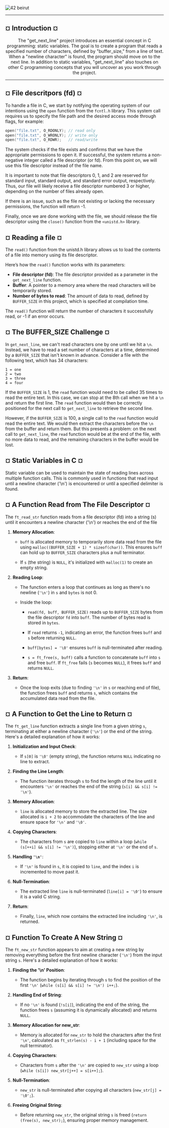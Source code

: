 ![42 beirut](https://media.licdn.com/dms/image/D4E3DAQGxvimpQQFi_A/image-scale_191_1128/0/1695893480399/42_beirut_cover?e=2147483647&v=beta&t=oNrMR2IXjtfu3XXV-uSUW8wI98g19yUUHZ0XuhtX2NE)

---
## ¤ Introduction ¤

<p align="center">The "get_next_line" project introduces an essential concept in C programming: static variables. The goal is to create a program that reads a specified number of characters, defined by "buffer_size," from a line of text. When a "newline character" is found, the program should move on to the next line. In addition to static variables, "get_next_line" also touches on other C programming concepts that you will uncover as you work through the project.</p>

---

##  ¤ File descritpors (fd) ¤
To handle a file in C, we start by notifying the operating system of our intentions using the `open` function from the `fcntl.h` library. This system call requires us to specify the file path and the desired access mode through flags, for example:

```c
open("file.txt", O_RDONLY); // read only
open("file.txt", O_WRONLY); // write only
open("file.txt", O_RDWR);   // read/write
```

The system checks if the file exists and confirms that we have the appropriate permissions to open it. If successful, the system returns a non-negative integer called a file descriptor (or fd). From this point on, we will use this file descriptor instead of the file name.

It is important to note that file descriptors 0, 1, and 2 are reserved for standard input, standard output, and standard error output, respectively. Thus, our file will likely receive a file descriptor numbered 3 or higher, depending on the number of files already open.

If there is an issue, such as the file not existing or lacking the necessary permissions, the function will return -1.

Finally, once we are done working with the file, we should release the file descriptor using the `close()` function from the `<unistd.h>` library.

## ¤ Reading a file ¤
The  `read()` function from the unistd.h library allows us to load the contents of a file into memory using its file descriptor. 

Here’s how the `read()` function works with its parameters:

- **File descriptor (fd)**: The file descriptor provided as a parameter in the `get_next_line` function.
- **Buffer**: A pointer to a memory area where the read characters will be temporarily stored.
- **Number of bytes to read**: The amount of data to read, defined by `BUFFER_SIZE` in this project, which is specified at compilation time.

The `read()` function will return the number of characters it successfully read, or -1 if an error occurs.

## ¤ The BUFFER_SIZE Challenge ¤
In `get_next_line`, we can't read characters one by one until we hit a `\n`. Instead, we have to read a set number of characters at a time, determined by a `BUFFER_SIZE` that isn't known in advance. Consider a file with the following text, which has 34 characters:

```
1 = one
2 = two
3 = three
4 = four
```

If the `BUFFER_SIZE` is 1, the `read` function would need to be called 35 times to read the entire text. In this case, we can stop at the 8th call when we hit a `\n` and return the first line. The `read` function would then be correctly positioned for the next call to `get_next_line` to retrieve the second line.

However, if the `BUFFER_SIZE` is 100, a single call to the `read` function would read the entire text. We would then extract the characters before the `\n` from the buffer and return them. But this presents a problem: on the next call to `get_next_line`, the `read` function would be at the end of the file, with no more data to read, and the remaining characters in the buffer would be lost.

## ¤ Static Variables in C ¤
Static variable can be used to maintain the state of reading lines across multiple function calls. This is commonly used in functions that read input until a newline character ('\n') is encountered or until a specified delimiter is found.

## ¤ A Function Read from The File Descriptor ¤
The `ft_read_str` function reads from a file descriptor (fd) into a string (s) until it encounters a newline character ('\n') or reaches the end of the file

1. **Memory Allocation**:
   - `buff` is allocated memory to temporarily store data read from the file using `malloc((BUFFER_SIZE + 1) * sizeof(char))`. This ensures `buff` can hold up to `BUFFER_SIZE` characters plus a null terminator.

   - If `s` (the string) is `NULL`, it's initialized with `malloc(1)` to create an empty string.

2. **Reading Loop**:
   - The function enters a loop that continues as long as there's no newline (`'\n'`) in `s` and `bytes` is not 0.
   
   - Inside the loop:
     - `read(fd, buff, BUFFER_SIZE)` reads up to `BUFFER_SIZE` bytes from the file descriptor `fd` into `buff`. The number of bytes read is stored in `bytes`.
     
     - If `read` returns `-1`, indicating an error, the function frees `buff` and `s` before returning `NULL`.
     
     - `buff[bytes] = '\0'` ensures `buff` is null-terminated after reading.
     
     - `s = ft_free(s, buff)` calls a function  to concatenate `buff` into `s` and free `buff`. If `ft_free` fails (`s` becomes `NULL`), it frees `buff` and returns `NULL`.

3. **Return**:
   - Once the loop exits (due to finding `'\n'` in `s` or reaching end of file), the function frees `buff` and returns `s`, which contains the accumulated data read from the file.

## ¤ A Function to Get the Line to Return ¤

The `ft_get_line` function extracts a single line from a given string `s`, terminating at either a newline character (`'\n'`) or the end of the string. Here's a detailed explanation of how it works:
1. **Initialization and Input Check**:
   - If `s[0]` is `'\0'` (empty string), the function returns `NULL` indicating no line to extract.

2. **Finding the Line Length**:
   - The function iterates through `s` to find the length of the line until it encounters `'\n'` or reaches the end of the string (`s[i] && s[i] != '\n'`).

3. **Memory Allocation**:
   - `line` is allocated memory to store the extracted line. The size allocated is `i + 2` to accommodate the characters of the line and ensure space for `'\n'` and `'\0'`.

4. **Copying Characters**:
   - The characters from `s` are copied to `line` within a loop (`while (s[++i] && s[i] != '\n')`), stopping either at `'\n'` or the end of `s`.

5. **Handling `'\n'`**:
   - If `'\n'` is found in `s`, it is copied to `line`, and the index `i` is incremented to move past it.

6. **Null-Termination**:
   - The extracted line `line` is null-terminated (`line[i] = '\0'`) to ensure it is a valid C string.

7. **Return**:
   - Finally, `line`, which now contains the extracted line including `'\n'`, is returned.

## ¤ Function To Create A New String ¤ 
The `ft_new_str` function appears to aim at creating a new string by removing everything before the first newline character (`'\n'`) from the input string `s`. Here's a detailed explanation of how it works:

1. **Finding the '\n' Position**:
   - The function begins by iterating through `s` to find the position of the first `'\n'` (`while (s[i] && s[i] != '\n') i++;`).

2. **Handling End of String**:
   - If no `'\n'` is found (`!s[i]`), indicating the end of the string, the function frees `s` (assuming it is dynamically allocated) and returns `NULL`.

3. **Memory Allocation for new_str**:
   - Memory is allocated for `new_str` to hold the characters after the first `'\n'`, calculated as `ft_strlen(s) - i + 1` (including space for the null terminator).

4. **Copying Characters**:
   - Characters from `s` after the `'\n'` are copied to `new_str` using a loop (`while (s[i]) new_str[j++] = s[i++];`).

5. **Null-Termination**:
   - `new_str` is null-terminated after copying all characters (`new_str[j] = '\0';`).

6. **Freeing Original String**:
   - Before returning `new_str`, the original string `s` is freed (`return (free(s), new_str);`), ensuring proper memory management.
